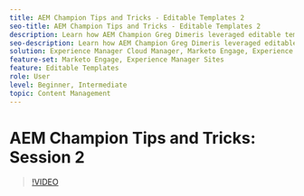 ```yaml
---
title: AEM Champion Tips and Tricks - Editable Templates 2
seo-title: AEM Champion Tips and Tricks - Editable Templates 2
description: Learn how AEM Champion Greg Dimeris leveraged editable templates in AEM Sites. Review these quick tips and then give them a try in your instance today.
seo-description: Learn how AEM Champion Greg Dimeris leveraged editable templates in AEM Sites. Review these quick tips and then give them a try in your instance today.
solution: Experience Manager Cloud Manager, Marketo Engage, Experience Manager Sites
feature-set: Marketo Engage, Experience Manager Sites
feature: Editable Templates
role: User
level: Beginner, Intermediate
topic: Content Management
---
```

# AEM Champion Tips and Tricks: Session 2

>[!VIDEO](https://video.tv.adobe.com/v/3409427?quality=12&learn=on)
